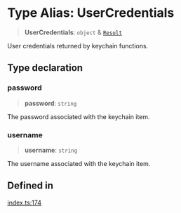 # Type Alias: UserCredentials

> **UserCredentials**: `object` & [`Result`](Result.md)

User credentials returned by keychain functions.

## Type declaration

### password

> **password**: `string`

The password associated with the keychain item.

### username

> **username**: `string`

The username associated with the keychain item.

## Defined in

[index.ts:174](https://github.com/oblador/react-native-keychain/blob/06824b340311076cce81e80bceb3c34da22ca810/src/index.ts#L174)
